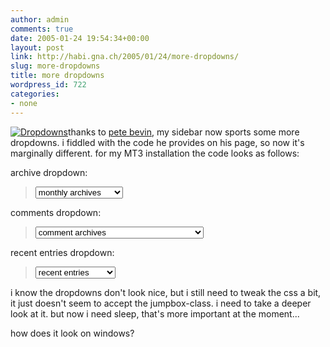 ```yaml
---
author: admin
comments: true
date: 2005-01-24 19:54:34+00:00
layout: post
link: http://habi.gna.ch/2005/01/24/more-dropdowns/
slug: more-dropdowns
title: more dropdowns
wordpress_id: 722
categories:
- none
---
```



[![Dropdowns](http://habi.gna.ch/blog/images/dropdowns-tm.jpg)](http://habi.gna.ch/blog/images/dropdowns.jpg)thanks to [pete bevin](http://www.petebevin.com/archives/2002/03/12/drop_down_menus.html), my sidebar now sports some more dropdowns. i fiddled with the code he provides on his page, so now it's marginally different. for my MT3 installation the code looks as follows:  

archive dropdown:


<blockquote>
<form>
  
<select onChange="document.location=options[selectedIndex].value;" class="jumpbox">
  
<option value="">monthly archives</option>
  
<MTArchiveList archive_type="Monthly">
  
<option value="<$MTArchiveLink$>"><$MTArchiveTitle$></option>
  
</MTArchiveList>
  
</select>
  
</form>
</blockquote>


comments dropdown:


<blockquote>
<form>
  
<select onChange="document.location=options[selectedIndex].value;" class="jumpbox">
  
<option value="">comment archives</option>
  
<$MTComments lastn="10"$ sort_order="descend">
  
<option value="<$MTBlogArchiveURL$><$MTCommentEntryID pad="1"$>.html"> by <$MTCommentAuthor$>, <? echo datediff2('<$MTCommentDate format="%Y-%m-%d %H:%M:%S"$>'); ?></option>
  
</MTComments>
  
</select>
  
</form>
</blockquote>


recent entries dropdown:


<blockquote>
<form>
  
<select onChange="document.location=options[selectedIndex].value;" class="jumpbox">
  
<option value="">recent entries</option>
  
<MTEntries lastn="10" sort_order="descend">
  
<option value="<$MTEntryPermalink$>"> <$MTEntryTitle$></option>
  
</MTEntries>
  
</select>
  
</form>
</blockquote>


i know the dropdowns don't look nice, but i still need to tweak the css a bit, it just doesn't seem to accept the jumpbox-class. i need to take a deeper look at it. but now i need sleep, that's more important at the moment...
  
how does it look on windows?

